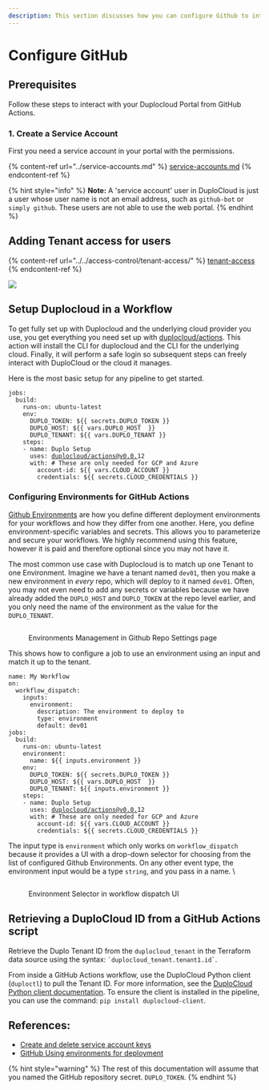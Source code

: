 ```yaml
---
description: This section discusses how you can configure Github to integrate with Duplo
---
```


# Configure GitHub

## Prerequisites

Follow these steps to interact with your Duplocloud Portal from GitHub Actions.&#x20;

### 1. Create a Service Account

First you need a service account in your portal with the permissions.&#x20;

{% content-ref url="../service-accounts.md" %}
[service-accounts.md](../service-accounts.md)
{% endcontent-ref %}

{% hint style="info" %}
**Note:** A 'service account' user in DuploCloud is just a user whose user name is not an email address, such as `github-bot` or `simply github`. These users are not able to use the web portal.
{% endhint %}

## Adding Tenant access for users

{% content-ref url="../../access-control/tenant-access/" %}
[tenant-access](../../access-control/tenant-access/)
{% endcontent-ref %}

![](<../../.gitbook/assets/Screen Shot 2022-02-24 at 2.32.57 PM.png>)

## Setup Duplocloud in a Workflow

To get fully set up with Duplocloud and the underlying cloud provider you use, you get everything you need set up with [duplocloud/actions](https://github.com/duplocloud/actions). This action will install the CLI for duplocloud and the CLI for the underlying cloud. Finally, it will perform a safe login so subsequent steps can freely interact with DuploCloud or the cloud it manages.&#x20;

Here is the most basic setup for any pipeline to get started.&#x20;

<pre class="language-yaml"><code class="lang-yaml">jobs:
  build:
    runs-on: ubuntu-latest
    env:
      DUPLO_TOKEN: ${{ secrets.DUPLO_TOKEN }}
      DUPLO_HOST: ${{ vars.DUPLO_HOST  }}
      DUPLO_TENANT: ${{ vars.DUPLO_TENANT }}
    steps:
    - name: Duplo Setup
      uses: <a data-footnote-ref href="#user-content-fn-1">duplocloud/actions@v0.0.</a>12
      with: # These are only needed for GCP and Azure
        account-id: ${{ vars.CLOUD_ACCOUNT }}
        credentials: ${{ secrets.CLOUD_CREDENTIALS }}
</code></pre>

### Configuring Environments for GitHub Actions

[Github Environments](https://docs.github.com/en/actions/deployment/targeting-different-environments/using-environments-for-deployment) are how you define different deployment environments for your workflows and how they differ from one another. Here, you define environment-specific variables and secrets. This allows you to parameterize and secure your workflows.  We highly recommend using this feature, however it is paid and therefore optional since you may not have it.&#x20;

The most common use case with Duplocloud is to match up one Tenant to one Environment. Imagine we have a tenant named `dev01`, then you make a new environment in _every_ repo, which will deploy to it named `dev01`. Often, you may not even need to add any secrets or variables because we have already added the `DUPLO_HOST` and `DUPLO_TOKEN` at the repo level earlier, and you only need the name of the environment as the value for the `DUPLO_TENANT`.&#x20;

<figure><img src="../../.gitbook/assets/Screenshot 2024-04-01 at 3.46.14 PM.png" alt=""><figcaption><p>Environments Management in Github Repo Settings page</p></figcaption></figure>

This shows how to configure a job to use an environment using an input and match it up to the tenant.&#x20;

<pre class="language-yaml"><code class="lang-yaml">name: My Workflow
on: 
  workflow_dispatch:
    inputs:
      environment:
        description: The environment to deploy to
        type: environment
        default: dev01
jobs:
  build:
    runs-on: ubuntu-latest
    environment:
      name: ${{ inputs.environment }}
    env:
      DUPLO_TOKEN: ${{ secrets.DUPLO_TOKEN }}
      DUPLO_HOST: ${{ vars.DUPLO_HOST  }}
      DUPLO_TENANT: ${{ inputs.environment }}
    steps:
    - name: Duplo Setup
      uses: <a data-footnote-ref href="#user-content-fn-1">duplocloud/actions@v0.0.</a>12
      with: # These are only needed for GCP and Azure
        account-id: ${{ vars.CLOUD_ACCOUNT }}
        credentials: ${{ secrets.CLOUD_CREDENTIALS }}
</code></pre>

The input type is `environment` which only works on `workflow_dispatch` because it provides a UI with a drop-down selector for choosing from the list of configured Github Environments.  On any other event type, the environment input would be a type `string`, and you pass in a name. \


<div align="left"><figure><img src="../../.gitbook/assets/Screenshot 2024-04-01 at 3.36.56 PM (1).png" alt=""><figcaption><p>Environment Selector in workflow dispatch UI</p></figcaption></figure></div>

## Retrieving a DuploCloud ID from a GitHub Actions script

Retrieve the Duplo Tenant ID from the `duplocloud_tenant` in the Terraform data source using the  syntax: `` `duplocloud_tenant.tenant1.id` ``.

From inside a GitHub Actions workflow, use the DuploCloud Python client (`duploctl`) to pull the Tenant ID. For more information, see the [DuploCloud Python client documentation](https://github.com/duplocloud/duploctl/wiki/Tenant#find). To ensure the client is installed in the pipeline, you can use the command: `pip install duplocloud-client`.

## References:

* [Create and delete service account keys](https://cloud.google.com/iam/docs/keys-create-delete)
* [GitHub Using environments for deployment](https://docs.github.com/en/actions/deployment/targeting-different-environments/using-environments-for-deployment)

{% hint style="warning" %}
The rest of this documentation will assume that you named the GitHub repository secret. `DUPLO_TOKEN`.
{% endhint %}

[^1]: [https://github.com/duplocloud/actions/tree/main/setup](https://github.com/duplocloud/actions)
